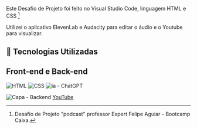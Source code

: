 
Este Desafio de Projeto foi feito no Visual Studio Code, linguagem HTML e CSS [^1]

Utilizei o aplicativo ElevenLab e Audacity para editar o áudio e o Youtube para visualizar.

## 🤖 Tecnologias Utilizadas
## Front-end e Back-end
![HTML](https://img.shields.io/badge/HTML-000?style=for-the-badge&logo=html5&logoColor=30A3DC)
![CSS](https://img.shields.io/badge/CSS-000?style=for-the-badge&logo=css3&logoColor=E94D5F)
![ia](https://github.com/user-attachments/assets/eb3150c5-1785-41ae-8091-9cff51ebfdeb) - ChatGPT

![Capa - Backend](https://github.com/user-attachments/assets/997bb2d8-b791-4c3f-b251-ab48a93ea2fe)
[YouTube](https://www.youtube.com/embed/GGW2zvqO-ew)

[^1]: Desafio de Projeto "podcast" professor Expert Felipe Aguiar - Bootcamp Caixa.
